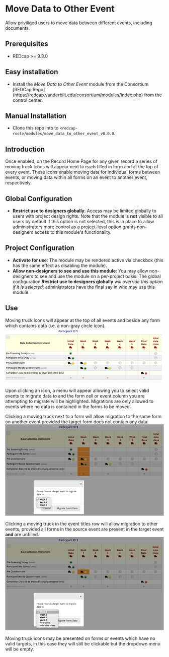 # Move Data to Other Event

Allow priviliged users to move data between different events, including documents.

## Prerequisites
 - REDcap >= 9.3.0

## Easy installation
- Install the _Move Data to Other Event_ module from the Consortium [REDCap Repo] (https://redcap.vanderbilt.edu/consortium/modules/index.php) from the control center.

## Manual Installation
- Clone this repo into to `<redcap-root>/modules/move_data_to_other_event_v0.0.0`.

## Introduction
Once enabled, on the Record Home Page for any given record a series of moving truck icons will appear next to each filled in form and at the top of every event. These icons enable moving data for individual forms between events, or moving data within all forms on an event to another event, respectively.

## Global Configuration

- **Restrict use to designers globally**: Access may be limited globally to users with project design rights. Note that the module is **not** visible to all users by default if this option is not selected, this is in place to allow administrators more control as a project-level option grants non-designers access to this module's functionality.

## Project Configuration

- **Activate for use**: The module may be rendered active via checkbox (this has the same effect as disabling the module).
- **Allow non-designers to see and use this module**: You may allow non-designers to see and use the module on a per-project basis. The global configuration **Restrict use to designers globally** _will override this option if it is selected_; administrators have the final say in who may use this module.

## Use

Moving truck icons will appear at the top of all events and beside any form which contains data (i.e. a non-gray circle icon).  
![sample_icons](img/sample_project_icons.png)

Upon clicking an icon, a menu will appear allowing you to select valid events to migrate data to and the form cell or event column you are attempting to migrate will be highlighted. Migrations are only allowed to events where no data is contained in the forms to be moved.  

Clicking a moving truck next to a form will allow migration to the same form on another event provided the target form does not contain any data.  
![sample_event_migration](img/sample_event_migration.png)

Clicking a moving truck in the event titles row will allow migration to other events, provided all forms in the source event are present in the target event **and** are unfilled.  
![sample_form_migration](img/sample_form_migration.png)

Moving truck icons may be presented on forms or events which have no valid targets, in this case they will still be clickable but the dropdown menu will be empty.
